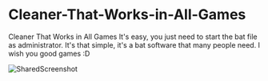 
# Cleaner-That-Works-in-All-Games
Cleaner That Works in All Games
It's easy, you just need to start the bat file as administrator. It's that simple, it's a bat software that many people need. I wish you good games :D




![SharedScreenshot](https://github.com/nidjhat/-Cleaner-That-Works-in-All-Games/assets/175286658/866308dd-0734-4c1d-aa73-d24a5d510679)
